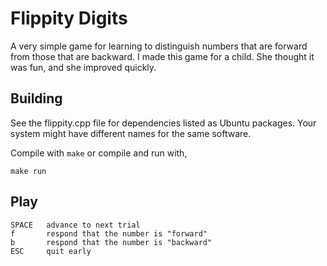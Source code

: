 # Flippity Digits

A very simple game for learning to distinguish numbers that are
forward from those that are backward.  I made this game for a child.
She thought it was fun, and she improved quickly.

## Building

See the flippity.cpp file for dependencies listed as Ubuntu packages.
Your system might have different names for the same software.

Compile with `make` or compile and run with,

    make run

## Play

    SPACE	advance to next trial
    f		respond that the number is "forward"
    b		respond that the number is "backward"
    ESC		quit early

